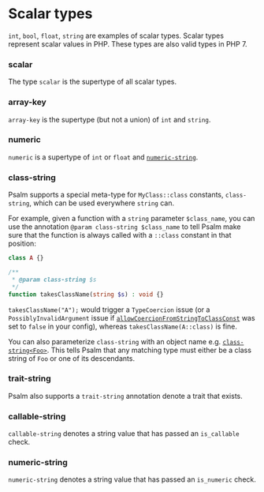 # Scalar types

`int`, `bool`, `float`, `string` are examples of scalar types. Scalar types represent scalar values in PHP. These types are also valid types in PHP 7.

### scalar

The type `scalar` is the supertype of all scalar types.

### array-key

`array-key` is the supertype (but not a union) of `int` and `string`.

### numeric

`numeric` is a supertype of `int` or `float` and [`numeric-string`](#numeric-string).

### class-string

Psalm supports a special meta-type for `MyClass::class` constants, `class-string`, which can be used everywhere `string` can.

For example, given a function with a `string` parameter `$class_name`, you can use the annotation `@param class-string $class_name` to tell Psalm make sure that the function is always called with a `::class` constant in that position:

```php
class A {}

/**
 * @param class-string $s
 */
function takesClassName(string $s) : void {}
```

`takesClassName("A");` would trigger a `TypeCoercion` issue (or a `PossiblyInvalidArgument` issue if [`allowCoercionFromStringToClassConst`](../running_psalm/configuration.md#coding-style) was set to `false` in your config), whereas `takesClassName(A::class)` is fine.

You can also parameterize `class-string` with an object name e.g. [`class-string<Foo>`](value_types.md#regular-class-constants). This tells Psalm that any matching type must either be a class string of `Foo` or one of its descendants.

### trait-string

Psalm also supports a `trait-string` annotation denote a trait that exists.

### callable-string

`callable-string` denotes a string value that has passed an `is_callable` check.

### numeric-string

`numeric-string` denotes a string value that has passed an `is_numeric` check.
